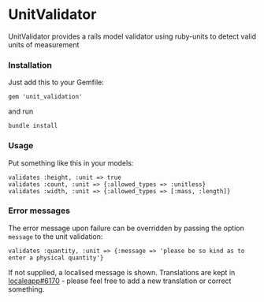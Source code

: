 # UnitValidator

UnitValidator provides a rails model validator using ruby-units to detect valid units of measurement 

### Installation

Just add this to your Gemfile:

    gem 'unit_validation'

and run

    bundle install

### Usage

Put something like this in your models:

    validates :height, :unit => true
    validates :count, :unit => {:allowed_types => :unitless}
    validates :width, :unit => {:allowed_types => [:mass, :length]}

### Error messages

The error message upon failure can be overridden by passing the option `message` to the unit validation:

    validates :quantity, :unit => {:message => 'please be so kind as to enter a physical quantity'}

If not supplied, a localised message is shown.
Translations are kept in [localeapp#6170](http://www.localeapp.com/projects/6170) - please feel free to
add a new translation or correct something.

